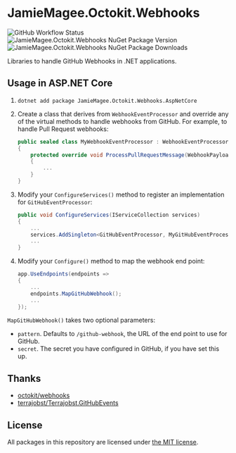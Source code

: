 # JamieMagee.Octokit.Webhooks

![GitHub Workflow Status](https://img.shields.io/github/workflow/status/JamieMagee/JamieMagee.Octokit.Webhooks/Build?style=for-the-badge)
![JamieMagee.Octokit.Webhooks NuGet Package Version](https://img.shields.io/nuget/v/JamieMagee.Octokit.Webhooks?style=for-the-badge)
![JamieMagee.Octokit.Webhooks NuGet Package Downloads](https://img.shields.io/nuget/dt/JamieMagee.Octokit.Webhooks?style=for-the-badge)

Libraries to handle GitHub Webhooks in .NET applications.

## Usage in ASP.NET Core

1. `dotnet add package JamieMagee.Octokit.Webhooks.AspNetCore`
2. Create a class that derives from `WebhookEventProcessor` and override any of the virtual methods to handle webhooks from GitHub. For example, to handle Pull Request webhooks:

    ```C#
    public sealed class MyWebhookEventProcessor : WebhookEventProcessor
    {
        protected override void ProcessPullRequestMessage(WebhookPayload payload, PullRequestEvent pullRequestEvent, PullRequestAction action)
        {
            ...
        }
    }
    ```

3. Modify your `ConfigureServices()` method to register an implementation for `GitHubEventProcessor`:

    ```C#
    public void ConfigureServices(IServiceCollection services)
    {
        ...
        services.AddSingleton<GitHubEventProcessor, MyGitHubEventProcessor>();
        ...
    }
    ```
4. Modify your `Configure()` method to map the webhook end point:

    ```C#
    app.UseEndpoints(endpoints =>
    {
        ...
        endpoints.MapGitHubWebhook();
        ...
    });
    ```

`MapGitHubWebhook()` takes two optional parameters:

* `pattern`. Defaults to `/github-webhook`, the URL of the end point to use for
  GitHub.
* `secret`. The secret you have configured in GitHub, if you have set this up.

## Thanks

- [octokit/webhooks](https://github.com/octokit/webhooks)
- [terrajobst/Terrajobst.GitHubEvents](https://github.com/terrajobst/Terrajobst.GitHubEvents)

## License

All packages in this repository are licensed under [the MIT license](https://opensource.org/licenses/MIT).
